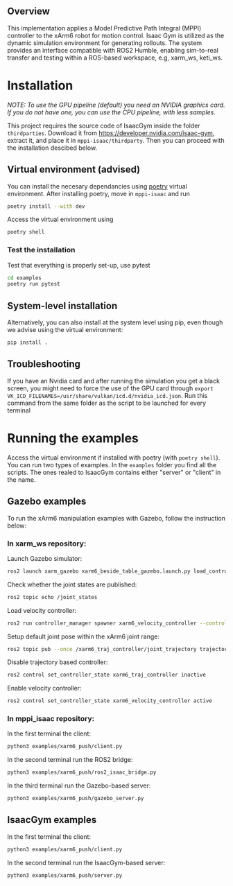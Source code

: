 ## Overview
This implementation applies a Model Predictive Path Integral (MPPI) controller to the xArm6 robot for motion control. Isaac Gym is utilized as the dynamic simulation environment for generating rollouts. The system provides an interface compatible with ROS2 Humble, enabling sim-to-real transfer and testing within a ROS-based workspace, e.g, xarm_ws, keti_ws.

# Installation

*NOTE: To use the GPU pipeline (default) you need an NVIDIA graphics card. If you do not have one, you can use the CPU pipeline, with less samples.*

This project requires the source code of IsaacGym inside the folder
`thirdparties`. Download it from https://developer.nvidia.com/isaac-gym, extract it, and place
it in `mppi-isaac/thirdparty`. Then you can proceed with the installation descibed below. 

## Virtual environment (advised)
You can install the necesary dependancies using [poetry](https://python-poetry.org/docs/) virtual environment. After installing poetry, move in `mppi-isaac` and run
```bash
poetry install --with dev
```

Access the virtual environment using
```bash
poetry shell
```

### **Test the installation**
Test that everything is properly set-up, use pytest
```bash
cd examples
poetry run pytest
```
## System-level installation
Alternatively, you can also install at the system level using pip, even though we advise using the virtual environment:
```bash
pip install .
```

## Troubleshooting
If you have an Nvidia card and after running the simulation you get a black screen, you might need to force the use of the GPU card through ``export VK_ICD_FILENAMES=/usr/share/vulkan/icd.d/nvidia_icd.json``. Run this command from the same folder as the script to be launched for every terminal

# Running the examples
Access the virtual environment if installed with poetry (with `poetry shell`). You can run two types of examples. In the `examples` folder you find all the scripts. The ones realed to IsaacGym contains either "server" or "client" in the name. 

## Gazebo examples
To run the xArm6 manipulation examples with Gazebo, follow the instruction below:

### In xarm_ws repository:
Launch Gazebo simulator:
```bash 
ros2 launch xarm_gazebo xarm6_beside_table_gazebo.launch.py load_controller:=true joint_state_broadcaster:=true
```
Check whether the joint states are published:
```bash 
ros2 topic echo /joint_states
```
Load velocity controller:
```bash 
ros2 run controller_manager spawner xarm6_velocity_controller --controller-type velocity_controllers/JointGroupVelocityController --param-file ../xarm_ws/src/xarm_ros2/xarm_controller/config/velocity_based_controller.yaml --inactive
```
Setup default joint pose within the xArm6 joint range:
```bash 
ros2 topic pub --once /xarm6_traj_controller/joint_trajectory trajectory_msgs/msg/JointTrajectory "{joint_names: ['xarm6_joint1', 'xarm6_joint2', 'xarm6_joint3', 'xarm6_joint4', 'xarm6_joint5', 'xarm6_joint6'], points: [{positions: [0.0, -0.78,-0.78, 0.0, 1.5708, 0.0], time_from_start: {sec: 5, nanosec: 0}}]}"time_from_start: {sec: 5, nanosec: 0}}]}"
```
Disable trajectory based controller:
```bash 
ros2 control set_controller_state xarm6_traj_controller inactive
```
Enable velocity controller:
```bash 
ros2 control set_controller_state xarm6_velocity_controller active
```

### In mppi_isaac repository:
In the first terminal the client:
```bash 
python3 examples/xarm6_push/client.py
```
In the second terminal run the ROS2 bridge:
```bash 
python3 examples/xarm6_push/ros2_isaac_bridge.py
```
In the third terminal run the Gazebo-based server:
```bash 
python3 examples/xarm6_push/gazebo_server.py
```

## IsaacGym examples
In the first terminal the client:
```bash 
python3 examples/xarm6_push/client.py
```
In the second terminal run the IsaacGym-based server:
```bash 
python3 examples/xarm6_push/server.py
```
